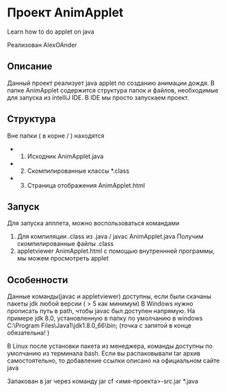 


# Проект AnimApplet

Learn how to do applet on java

Реализован AlexOAnder

Описание
----------------------

Данный проект реализует java applet по созданию анимации дождя.
В папке AnimApplet содержится структура папок и файлов,
необходимые для запуска из intelliJ IDE.
В IDE мы просто запускаем проект.

Структура
---------------------------
Вне папки ( в корне / ) находятся 
- 1) Исходник AnimApplet.java
- 2) Скомпилированные классы *.class 
- 3) Страница отображения AnimApplet.html

Запуск 
---------------------------
Для запуска апплета, можно воспользоваться командами
1) Для компиляции .class из .java 
/ javac AnimApplet.java
Получим скомпилированные файлы .class
2) appletviewer AnimApplet.html 
с помощью внутреннней программы, мы можем просмотреть applet

Особенности
----------------------------
Данные команды(javac и appletviewer) доступны, если были скачаны пакеты jdk любой версии ( > 5 как минимум)
В Windows нужно прописать путь в path, 
чтобы javac был доступен напрямую. На примере jdk 8.0, установленную в папку по умолчанию в windows
C:\Program Files\Java1\jdk1.8.0_66\bin; (точка с запятой в конце обязательна! )

В Linux после установки пакета из менеджера, команды доступны по умолчанию из терминала bash.
Если вы распаковывали tar архив самостоятельно, то добавление ссылки описано на официальном сайте java

Запакован в jar через команду 
jar cf <имя-проекта>-src.jar *.java
